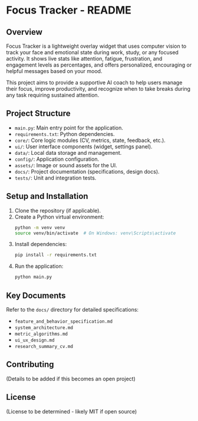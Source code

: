 # Focus Tracker - README

## Overview

Focus Tracker is a lightweight overlay widget that uses computer vision to track your face and emotional state during work, study, or any focused activity. It shows live stats like attention, fatigue, frustration, and engagement levels as percentages, and offers personalized, encouraging or helpful messages based on your mood.

This project aims to provide a supportive AI coach to help users manage their focus, improve productivity, and recognize when to take breaks during any task requiring sustained attention.

## Project Structure

-   `main.py`: Main entry point for the application.
-   `requirements.txt`: Python dependencies.
-   `core/`: Core logic modules (CV, metrics, state, feedback, etc.).
-   `ui/`: User interface components (widget, settings panel).
-   `data/`: Local data storage and management.
-   `config/`: Application configuration.
-   `assets/`: Image or sound assets for the UI.
-   `docs/`: Project documentation (specifications, design docs).
-   `tests/`: Unit and integration tests.

## Setup and Installation

1.  Clone the repository (if applicable).
2.  Create a Python virtual environment:
    ```bash
    python -m venv venv
    source venv/bin/activate  # On Windows: venv\Scripts\activate
    ```
3.  Install dependencies:
    ```bash
    pip install -r requirements.txt
    ```
4.  Run the application:
    ```bash
    python main.py
    ```

## Key Documents

Refer to the `docs/` directory for detailed specifications:

-   `feature_and_behavior_specification.md`
-   `system_architecture.md`
-   `metric_algorithms.md`
-   `ui_ux_design.md`
-   `research_summary_cv.md`

## Contributing

(Details to be added if this becomes an open project)

## License

(License to be determined - likely MIT if open source)

